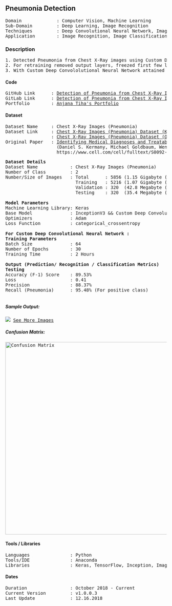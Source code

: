 ## Pneumonia Detection                                              

<pre>
Domain             : Computer Vision, Machine Learning
Sub-Domain         : Deep Learning, Image Recognition
Techniques         : Deep Convolutional Neural Network, ImageNet, Inception
Application        : Image Recognition, Image Classification, Medical Imaging
</pre>

### Description
<pre>
1. Detected Pneumonia from Chest X-Ray images using Custom Deep Convololutional Neural Network and by retraining pretrained model “InceptionV3” with 5856 images of X-ray (1.15GB).
2. For retraining removed output layers, freezed first few layers and fine-tuned model for two new label classes (Pneumonia and Normal).
3. With Custom Deep Convololutional Neural Network attained testing accuracy 89.53% and loss 0.41.
</pre>

#### Code
<pre>
GitHub Link      : <a href=https://github.com/anjanatiha/Detection-of-Pneumonia-from-Chest-X-Ray-Images>Detection of Pneumonia from Chest X-Ray Images(GitHub)</a>
GitLab Link      : <a href=https://gitlab.com/anjanatiha/Detection-of-Pneumonia-from-Chest-X-Ray-Images>Detection of Pneumonia from Chest X-Ray Images(GitLab)</a>
Portfolio        : <a href=https://anjanatiha.wixsite.com/website>Anjana Tiha's Portfolio</a>
</pre>

#### Dataset
<pre>
Dataset Name     : Chest X-Ray Images (Pneumonia)
Dataset Link     : <a href=https://www.kaggle.com/paultimothymooney/chest-xray-pneumonia>Chest X-Ray Images (Pneumonia) Dataset (Kaggle)</a>
                 : <a href=https://data.mendeley.com/datasets/rscbjbr9sj/2>Chest X-Ray Images (Pneumonia) Dataset (Original Dataset)</a>
Original Paper   : <a href=https://www.cell.com/cell/fulltext/S0092-8674(18)30154-5>Identifying Medical Diagnoses and Treatable Diseases by Image-Based Deep Learning</a>
                   (Daniel S. Kermany, Michael Goldbaum, Wenjia Cai, M. Anthony Lewis, Huimin Xia, Kang Zhang)
                   https://www.cell.com/cell/fulltext/S0092-8674(18)30154-5
</pre>

<pre>
<b>Dataset Details</b>
Dataset Name            : Chest X-Ray Images (Pneumonia)
Number of Class         : 2
Number/Size of Images   : Total      : 5856 (1.15 Gigabyte (GB))
                          Training   : 5216 (1.07 Gigabyte (GB))
                          Validation : 320  (42.8 Megabyte (MB))
                          Testing    : 320  (35.4 Megabyte (MB))

<b>Model Parameters</b>
Machine Learning Library: Keras
Base Model              : InceptionV3 && Custom Deep Convolutional Neural Network
Optimizers              : Adam
Loss Function           : categorical_crossentropy

<b>For Custom Deep Convolutional Neural Network : </b>
<b>Training Parameters</b>
Batch Size              : 64
Number of Epochs        : 30
Training Time           : 2 Hours

<b>Output (Prediction/ Recognition / Classification Metrics)</b>
<b>Testing</b>
Accuracy (F-1) Score    : 89.53%
Loss                    : 0.41
Precision               : 88.37%
Recall (Pneumonia)      : 95.48% (For positive class)
<!--Specificity             : -->
</pre>

##### Sample Output: 
<kbd>
<img src=https://github.com/anjanatiha/Detection-of-Pneumonia-from-Chest-X-Ray-Images/blob/master/demo/sample/sample.png>
</kbd>

<kbd>
<a href=https://github.com/anjanatiha/Detection-of-Pneumonia-from-Chest-X-Ray-Images/blob/master/demo/images/result.png>See More Images</a>
</kbd>

##### Confusion Matrix: 
<kbd>
<img src=https://github.com/anjanatiha/Detection-of-Pneumonia-from-Chest-X-Ray-Images/blob/master/demo/report/CM.png alt="Confusion Matrix" width=800px height=600px>
</kbd>

#### Tools / Libraries
<pre>
Languages               : Python
Tools/IDE               : Anaconda
Libraries               : Keras, TensorFlow, Inception, ImageNet
</pre>

#### Dates
<pre>
Duration                : October 2018 - Current
Current Version         : v1.0.0.3
Last Update             : 12.16.2018
</pre>

